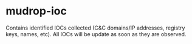 mudrop-ioc
==========
Contains identified IOCs collected (C&C domains/IP addresses, registry keys, names, etc). All IOCs will be update as soon as they are observed.

